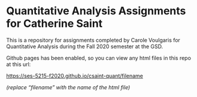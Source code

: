 # Quantitative Analysis Assignments for Catherine Saint

This is a repository for assignments completed by Carole Voulgaris for Quantitative Analysis during the Fall 2020 semester at the GSD.

Github pages has been enabled, so you can view any html files in this repo at this url:

https://ses-5215-f2020.github.io/csaint-quant/filename

*(replace “filename” with the name of the html file)*
